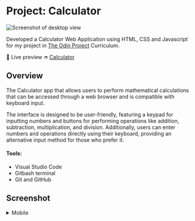 # Project: Calculator

![Screenshot of desktop view](https://github.com/shairatorio/calculator/blob/develop/resources/images/desktop-calculator.png?raw=true)

Developed a Calculator Web Application using HTML, CSS and Javascript for my project in [The Odin Project](https://www.theodinproject.com/) Curriculum.

🔗 Live preview ➮ [Calculator](https://shairatorio.github.io/calculator/)

## Overview

The Calculator app that allows users to perform mathematical calculations that can be accessed through a web browser and is compatible with keyboard input.

The interface is designed to be user-friendly, featuring a keypad for inputting numbers and buttons for performing operations like addition, subtraction, multiplication, and division. Additionally, users can enter numbers and operations directly using their keyboard, providing an alternative input method for those who prefer it.

#### **Tools:**

* Visual Studio Code
* Gitbash terminal
* Git and GitHub

## Screenshot

<details>
  <summary>Mobile</summary>

  ![Screenshot of mobile view](https://github.com/shairatorio/calculator/blob/develop/resources/images/mobile-calculator.png?raw=true)
</details>


